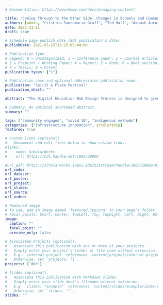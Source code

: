 ```yaml
---
# Documentation: https://wowchemy.com/docs/managing-content/

title: "Coming Through to the Other Side: Changes in Schools and Communities COVID & Beyond"
authors: [admin, "Cristina Santamaria Graff", "Ted Hall", "Akaash Aurora", "Brooke Moreland", "Amy Waechter-Versaw", "A. J. Knoors", "J. Dortch", "A. Jones", "S. Fisher", "T. Iruoje", "M. Wickham"]
date: 2021-11-11
draft: true

# Schedule page publish date (NOT publication's date).
publishDate: 2021-05-15T15:25:05-04:00

# Publication type.
# Legend: 0 = Uncategorized; 1 = Conference paper; 2 = Journal article;
# 3 = Preprint / Working Paper; 4 = Report; 5 = Book; 6 = Book section;
# 7 = Thesis; 8 = Patent
publication_types: ["1"]

# Publication name and optional abbreviated publication name.
publication: "Spirit & Place Festival"
publication_short: ""

abstract: "The Digital Education Hub Design Process is designed to give teachers, educators, and curriculum designers a pathway for developing, enacting, and evaluating lesson plans, units and modules, and learning experiences in a range of settings."

# Summary. An optional shortened abstract.
summary: ""

tags: ["community engaged", "covid 19", "indigenous methods"]
categories: ["infrastructure innovation", scholarship]
featured: true

# Custom links (optional).
#   Uncomment and edit lines below to show custom links.
#links:
#  - name: ScholarWorks
#    url: https://hdl.handle.net/1805/28999

#url_pdf: https://scholarworks.iupui.edu/bitstream/handle/1805/28999/Digital%20Education%20Hub%20Design%20Process.pdf?sequence=1&isAllowed=y
url_code:
url_dataset:
url_poster:
url_project:
url_slides:
url_source:
url_video:

# Featured image
# To use, add an image named `featured.jpg/png` to your page's folder.
# Focal points: Smart, Center, TopLeft, Top, TopRight, Left, Right, BottomLeft, Bottom, BottomRight.
image:
  caption: ""
  focal_point: ""
  preview_only: false

# Associated Projects (optional).
#   Associate this publication with one or more of your projects.
#   Simply enter your project's folder or file name without extension.
#   E.g. `internal-project` references `content/project/internal-project/index.md`.
#   Otherwise, set `projects: []`.
projects: ['deh']

# Slides (optional).
#   Associate this publication with Markdown slides.
#   Simply enter your slide deck's filename without extension.
#   E.g. `slides: "example"` references `content/slides/example/index.md`.
#   Otherwise, set `slides: ""`.
slides: ""
---
```

